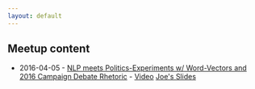 ```yaml
---
layout: default
---
```


## Meetup content

* 2016-04-05 - [NLP meets Politics-Experiment­s w/ Word-Vectors and 2016 Campaign Debate Rhetoric](http://www.meetup.com/portland-r-user-group/events/229130207/) - [Video](https://www.youtube.com/watch?v=tQlzukyC8VY) [Joe's Slides](http://files.meetup.com/1685557/R%20at%20Microsoft_Portland_RUG.pptx)
